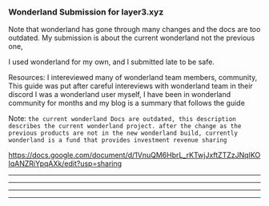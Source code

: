 

<h3> Wonderland Submission for layer3.xyz</h3>


Note that wonderland has gone through many changes and the docs are too outdated. My submission is about the current wonderland not the previous one,

I used wonderland for my own, and I submitted late to be safe. 

Resources: I intereviewed many of wonderland team members, community, This guide was put after careful intereviews with wonderland team in their discord
I was a wonderland user myself, I have been in wonderland community for months  and my blog is a summary that follows the guide 


Note: 
`the current wonderland Docs are outdated, this description describes the current wonderland project. after the change as the previous products are not in the new wonderland build, currently wonderland is a fund that provides investment revenue sharing`


https://docs.google.com/document/d/1VnuQM6HbrL_rKTwjJxftZTZzJNqIKOIqANZRiYpqAXk/edit?usp=sharing








__________________________________________________________________________________________________
__________________________________________________________________________________________________
__________________________________________________________________________________________________
__________________________________________________________________________________________________



